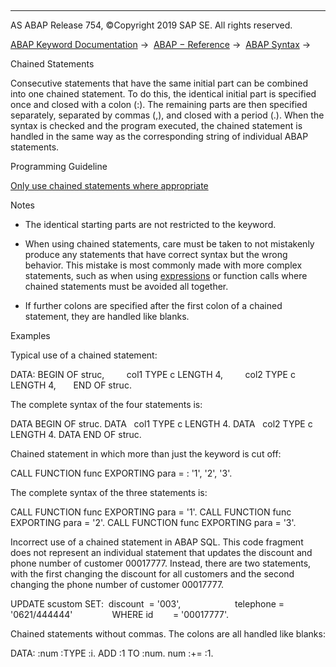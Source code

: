   

* * *

AS ABAP Release 754, ©Copyright 2019 SAP SE. All rights reserved.

[ABAP Keyword Documentation](javascript:call_link\('abenabap.htm'\)) →  [ABAP − Reference](javascript:call_link\('abenabap_reference.htm'\)) →  [ABAP Syntax](javascript:call_link\('abenabap_syntax.htm'\)) → 

Chained Statements

Consecutive statements that have the same initial part can be combined into one chained statement. To do this, the identical initial part is specified once and closed with a colon (:). The remaining parts are then specified separately, separated by commas (,), and closed with a period (.). When the syntax is checked and the program executed, the chained statement is handled in the same way as the corresponding string of individual ABAP statements.

Programming Guideline

[Only use chained statements where appropriate](javascript:call_link\('abenchained_statements_guidl.htm'\) "Guideline")

Notes

-   The identical starting parts are not restricted to the keyword.

-   When using chained statements, care must be taken to not mistakenly produce any statements that have correct syntax but the wrong behavior. This mistake is most commonly made with more complex statements, such as when using [expressions](javascript:call_link\('abenexpression_glosry.htm'\) "Glossary Entry") or function calls where chained statements must be avoided all together.

-   If further colons are specified after the first colon of a chained statement, they are handled like blanks.

Examples

Typical use of a chained statement:

DATA: BEGIN OF struc,
        col1 TYPE c LENGTH 4,
        col2 TYPE c LENGTH 4,
      END OF struc.

The complete syntax of the four statements is:

DATA BEGIN OF struc.
DATA   col1 TYPE c LENGTH 4.
DATA   col2 TYPE c LENGTH 4.
DATA END OF struc.

Chained statement in which more than just the keyword is cut off:

CALL FUNCTION func EXPORTING para = : '1', '2', '3'.

The complete syntax of the three statements is:

CALL FUNCTION func EXPORTING para = '1'.
CALL FUNCTION func EXPORTING para = '2'.
CALL FUNCTION func EXPORTING para = '3'.

Incorrect use of a chained statement in ABAP SQL. This code fragment does not represent an individual statement that updates the discount and phone number of customer 00017777. Instead, there are two statements, with the first changing the discount for all customers and the second changing the phone number of customer 00017777.

UPDATE scustom SET:  discount  = '003',
                     telephone = '0621/444444'
               WHERE id        = '00017777'.

Chained statements without commas. The colons are all handled like blanks:

DATA: :num :TYPE :i.
ADD :1 TO :num.
num :+= :1.